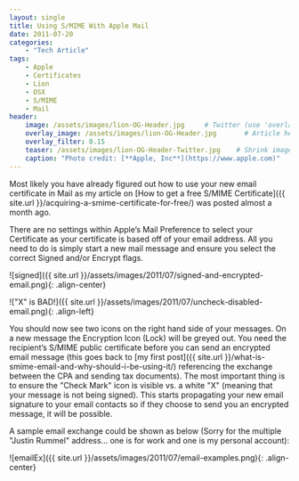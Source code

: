 ```yaml
---
layout: single
title: Using S/MIME With Apple Mail
date: 2011-07-20
categories:
    - "Tech Article"
tags:
    - Apple
    - Certificates
    - Lion
    - OSX
    - S/MIME
    - Mail
header:
    image: /assets/images/lion-OG-Header.jpg     # Twitter (use 'overlay_image')
    overlay_image: /assets/images/lion-OG-Header.jpg       # Article header at 2048x768
    overlay_filter: 0.15
    teaser: /assets/images/lion-OG-Header-Twitter.jpg    # Shrink image to 575 width
    caption: "Photo credit: [**Apple, Inc**](https://www.apple.com)"
---
```


Most likely you have already figured out how to use your new email certificate in Mail as my article on [How to get a free S/MIME Certificate]({{ site.url }}/acquiring-a-smime-certificate-for-free/) was posted almost a month ago.

There are no settings within Apple’s Mail Preference to select your Certificate as your certificate is based off of your email address. All you need to do is simply start a new mail message and ensure you select the correct Signed and/or Encrypt flags.

![signed]({{ site.url }}/assets/images/2011/07/signed-and-encrypted-email.png){: .align-center}

!["X" is BAD!]({{ site.url }}/assets/images/2011/07/uncheck-disabled-email.png){: .align-left}

You should now see two icons on the right hand side of your messages. On a new message the Encryption Icon (Lock) will be greyed out. You need the recipient’s S/MIME public certificate before you can send an encrypted email message (this goes back to [my first post]({{ site.url }}/what-is-smime-email-and-why-should-i-be-using-it/) referencing the exchange between the CPA and sending tax documents). The most important thing is to ensure the "Check Mark" icon is visible vs. a white "X" (meaning that your message is not being signed). This starts propagating your new email signature to your email contacts so if they choose to send you an encrypted message, it will be possible.

A sample email exchange could be shown as below (Sorry for the multiple "Justin Rummel" address... one is for work and one is my personal account):

![emailEx]({{ site.url }}/assets/images/2011/07/email-examples.png){: .align-center}

